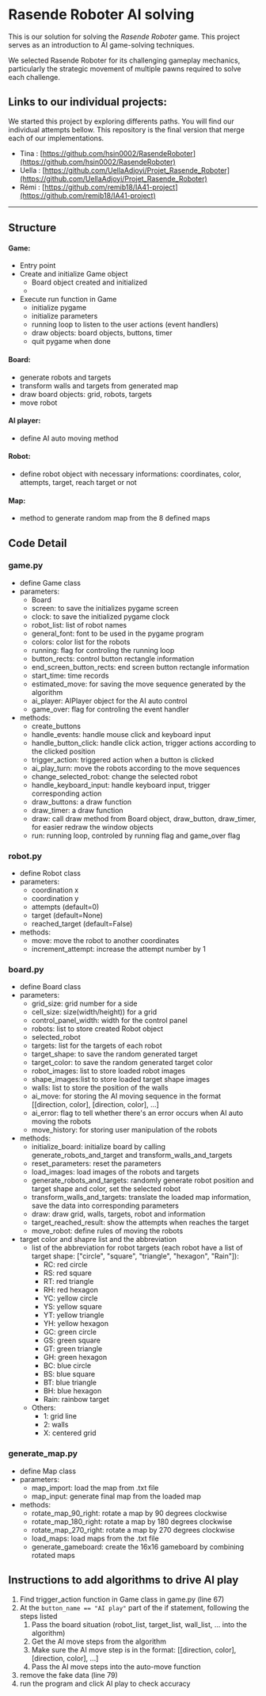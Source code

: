 # Rasende Roboter AI solving

This is our solution for solving the *Rasende Roboter* game. This project serves as an introduction to AI game-solving techniques.

We selected Rasende Roboter for its challenging gameplay mechanics, particularly the strategic movement of multiple pawns required to solve each challenge.

## Links to our individual projects:

We started this project by exploring differents paths. You will find our individual attempts bellow. This repository is the final version that merge each of our implementations.

- Tina : [https://github.com/hsin0002/RasendeRoboter](https://github.com/hsin0002/RasendeRoboter)
- Uella : [https://github.com/UellaAdjoyi/Projet_Rasende_Roboter](https://github.com/UellaAdjoyi/Projet_Rasende_Roboter)
- Rémi : [https://github.com/remib18/IA41-project](https://github.com/remib18/IA41-project)


---

## Structure

#### Game:
- Entry point
- Create and initialize Game object
    - Board object created and initialized
    - 
- Execute run function in Game
    - initialize pygame
    - initialize parameters
    - running loop to listen to the user actions (event handlers)
    - draw objects: board objects, buttons, timer
    - quit pygame when done

#### Board:
- generate robots and targets
- transform walls and targets from generated map
- draw board objects: grid, robots, targets
- move robot

#### AI player:
- define AI auto moving method

#### Robot:
- define robot object with necessary informations: coordinates, color, attempts, target, reach target or not

#### Map:
- method to generate random map from the 8 defined maps


## Code Detail
### game.py
- define Game class
- parameters:
    - Board
    - screen: to save the initializes pygame screen
    - clock: to save the initialized pygame clock
    - robot_list: list of robot names
    - general_font: font to be used in the pygame program
    - colors: color list for the robots
    - running: flag for controling the running loop
    - button_rects: control button rectangle information
    - end_screen_button_rects: end screen button rectangle information
    - start_time: time records
    - estimated_move: for saving the move sequence generated by the algorithm
    - ai_player: AIPlayer object for the AI auto control
    - game_over: flag for controling the event handler
- methods:
    - create_buttons
    - handle_events: handle mouse click and keyboard input
    - handle_button_click: handle click action, trigger actions according to the clicked position
    - trigger_action: triggered action when a button is clicked
    - ai_play_turn: move the robots according to the move sequences
    - change_selected_robot: change the selected robot
    - handle_keyboard_input: handle keyboard input, trigger corresponding action
    - draw_buttons: a draw function
    - draw_timer: a draw function
    - draw: call draw method from Board object, draw_button, draw_timer, for easier redraw the window objects
    - run: running loop, controled by running flag and game_over flag


### robot.py
- define Robot class
- parameters:
    - coordination x
    - coordination y
    - attempts (default=0)
    - target (default=None)
    - reached_target (default=False) 
- methods:
    - move: move the robot to another coordinates
    - increment_attempt: increase the attempt number by 1


### board.py
- define Board class
- parameters:
    - grid_size: grid number for a side
    - cell_size: size(width/height)) for a grid
    - control_panel_width: width for the control panel
    - robots: list to store created Robot object
    - selected_robot
    - targets: list for the targets of each robot
    - target_shape: to save the random generated target
    - target_color: to save the random generated target color
    - robot_images: list to store loaded robot images
    - shape_images:list to store loaded target shape images
    - walls: list to store the position of the walls
    - ai_move: for storing the AI moving sequence in the format [[direction, color], [direction, color], ...]
    - ai_error: flag to tell whether there's an error occurs when AI auto moving the robots
    - move_history: for storing user manipulation of the robots
- methods:
    - initialize_board: initialize board by calling generate_robots_and_target and transform_walls_and_targets
    - reset_parameters: reset the parameters
    - load_images: load images of the robots and targets
    - generate_robots_and_targets: randomly generate robot position and target shape and color, set the selected robot
    - transform_walls_and_targets: translate the loaded map information, save the data into corresponding parameters 
    - draw: draw grid, walls, targets, robot and information
    - target_reached_result: show the attempts when reaches the target
    - move_robot: define rules of moving the robots
- target color and shapre list and the abbreviation
    - list of the abbreviation for robot targets (each robot have a list of target shape: ["circle", "square", "triangle", "hexagon", "Rain"]):
        - RC: red circle
        - RS: red square
        - RT: red triangle
        - RH: red hexagon
        - YC: yellow circle
        - YS: yellow square
        - YT: yellow triangle
        - YH: yellow hexagon
        - GC: green circle
        - GS: green square
        - GT: green triangle
        - GH: green hexagon
        - BC: blue circle
        - BS: blue square
        - BT: blue triangle
        - BH: blue hexagon
        - Rain: rainbow target
    - Others:
        - 1: grid line
        - 2: walls
        - X: centered grid


### generate_map.py
- define Map class
- parameters:
    - map_import: load the map from .txt file
    - map_input: generate final map from the loaded map
- methods:
    - rotate_map_90_right: rotate a map by 90 degrees clockwise
    - rotate_map_180_right: rotate a map by 180 degrees clockwise
    - rotate_map_270_right: rotate a map by 270 degrees clockwise
    - load_maps: load maps from the .txt file
    - generate_gameboard: create the 16x16 gameboard by combining rotated maps


## Instructions to add algorithms to drive AI play
1. Find trigger_action function in Game class in game.py (line 67)
1. At the `button_name == "AI play"` part of the if statement, following the steps listed
    1. Pass the board situation (robot_list, target_list, wall_list, ... into the algorithm)
    1. Get the AI move steps from the algorithm
    1. Make sure the AI move step is in the format: [[direction, color], [direction, color], ...] 
    1. Pass the AI move steps into the auto-move function 
1. remove the fake data (line 79)
1. run the program and click AI play to check accuracy

